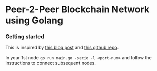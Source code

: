 # Peer-2-Peer Blockchain Network using Golang

### Getting started

This is inspired by [this blog post](https://medium.com/@mycoralhealth/code-a-simple-p2p-blockchain-in-go-46662601f417) and [this github repo](https://github.com/mycoralhealth/blockchain-tutorial/tree/master/p2p).

In your 1st node `go run main.go -secio -l <port-num>` and follow the instructions to connect subsequent nodes.